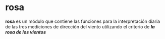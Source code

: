 # rosa
**rosa** es un módulo que contiene las funciones para la interpretación diaria de las tres mediciones de dirección del viento utilizando el criterio de ***la rosa de los vientos***